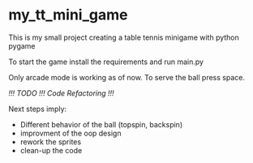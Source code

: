 # my_tt_mini_game
This is my small project creating a table tennis minigame with python pygame


To start the game install the requirements and run main.py


Only arcade mode is working as of now. To serve the ball press space.


*!!! TODO !!! Code Refactoring !!!*


Next steps imply:

  - Different behavior of the ball (topspin, backspin)
  - improvment of the oop design
  - rework the sprites
  - clean-up the code
